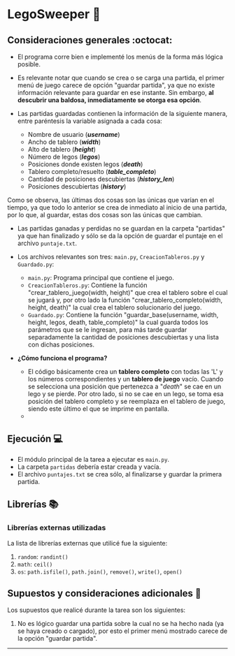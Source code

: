 # LegoSweeper :school_satchel:


## Consideraciones generales :octocat:

* El programa corre bien e implementé los menús de la forma más lógica posible.

* Es relevante notar que cuando se crea o se carga una partida, el primer menú de juego carece de opción "guardar partida", ya que no existe información relevante para guardar en ese instante. Sin embargo, **al descubrir una baldosa, inmediatamente se otorga esa opción**.

* Las partidas guardadas contienen la información de la siguiente manera, entre paréntesis la variable asignada a cada cosa:
  * Nombre de usuario (**_username_**)
  * Ancho de tablero (**_width_**)
  * Alto de tablero (**_height_**)
  * Número de legos (**_legos_**)
  * Posiciones donde existen legos (**_death_**)
  * Tablero completo/resuelto (**_table_completo_**)
  * Cantidad de posiciones descubiertas (**_history_len_**)
  * Posiciones descubiertas (**_history_**)

Como se observa, las últimas dos cosas son las únicas que varían en el tiempo, ya que todo lo anterior se crea de inmediato al inicio de una partida, por lo que, al guardar, estas dos cosas son las únicas que cambian.

* Las partidas ganadas y perdidas no se guardan en la carpeta "partidas" ya que han finalizado y sólo se da la opción de guardar el puntaje en el archivo ```puntaje.txt```.

* Los archivos relevantes son tres: ```main.py```, ```CreacionTableros.py``` y ```Guardado.py```:
  * ```main.py```: Programa principal que contiene el juego.
  * ```CreacionTableros.py```: Contiene la función "crear_tablero_juego(width, height)" que crea el tablero sobre el cual se jugará y, por otro lado la función "crear_tablero_completo(width, height, death)" la cual crea el tablero solucionario del juego.
  * ```Guardado.py```: Contiene la función "guardar_base(username, width, height, legos, death, table_completo)" la cual guarda todos los parámetros que se le ingresan, para más tarde guardar separadamente la cantidad de posiciones descubiertas y una lista con dichas posiciones.

* **¿Cómo funciona el programa?**
  * El código básicamente crea un **tablero completo** con todas las 'L' y los números correspondientes y un **tablero de juego** vacío. Cuando se selecciona una posición que pertenezca a "_death_" se cae en un lego y se pierde. Por otro lado, si no se cae en un lego, se toma esa posición del tablero completo y se reemplaza en el tablero de juego, siendo este último el que se imprime en pantalla.
  * 

## Ejecución :computer:
* El módulo principal de la tarea a ejecutar es  ```main.py```. 
* La carpeta ```partidas``` debería estar creada y vacía. 
* El archivo ```puntajes.txt``` se crea sólo, al finalizarse y guardar la primera partida.


## Librerías :books:
### Librerías externas utilizadas
La lista de librerías externas que utilicé fue la siguiente:

1. ```random```: ```randint()```
2. ```math```: ```ceil()```
3. ```os```: ```path.isfile()```, ```path.join()```, ```remove()```, ```write()```, ```open()```


## Supuestos y consideraciones adicionales :thinking:
Los supuestos que realicé durante la tarea son los siguientes:

1. No es lógico guardar una partida sobre la cual no se ha hecho nada (ya se haya creado o cargado), por esto el primer menú mostrado carece de la opción "guardar partida".

-------
